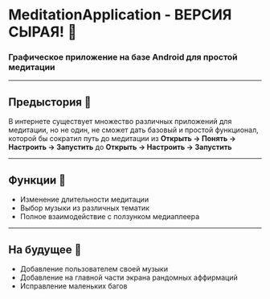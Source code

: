 # MeditationApplication - ВЕРСИЯ СЫРАЯ! 📱
### Графическое приложение на базе Android для простой медитации

---

## Предыстория 💎
В интернете существует множество различных приложений для медитации, но не один, не сможет дать базовый и простой функционал, которой бы сократил путь до медитации из <b>Открыть -> Понять -> Настроить -> Запустить</b> до <b>Открыть -> Настроить -> Запустить</b>

---

## Функции 🔑

<ul>
  <li>Изменение длительности медитации</li>
  <li>Выбор музыки из различных тематик</li>
  <li>Полное взаимодействие с ползунком медиаплеера</li>
</ul>

---

## На будущее 🎈

<ul>
  <li>Добавление пользователем своей музыки</li>
  <li>Добавление на главной части экрана рандомных аффирмаций</li>
  <li>Исправление маленьких багов</li>
</ul>
